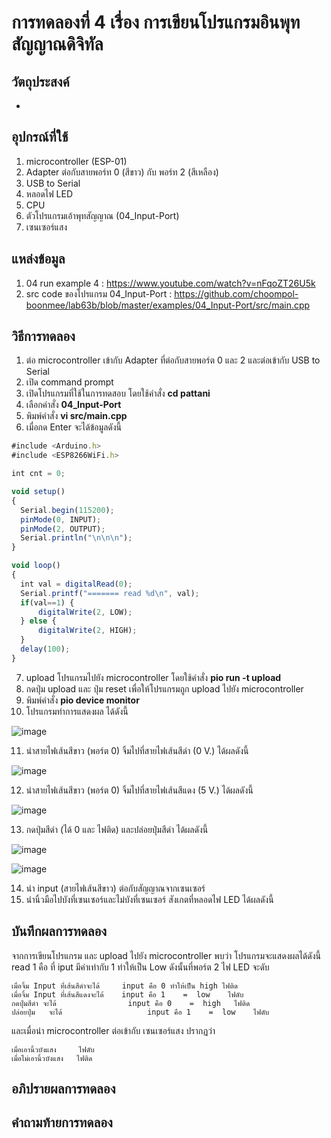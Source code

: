 # การทดลองที่ 4 เรื่อง การเขียนโปรแกรมอินพุทสัญญาณดิจิทัล

## วัตถุประสงค์
  -   
## อุปกรณ์ที่ใช้
  1. microcontroller (ESP-01)
  2. Adapter ต่อกับสายพอร์ท 0 (สีขาว) กับ พอร์ท 2 (สีเหลือง)
  3. USB to Serial
  4. หลอดไฟ LED
  5. CPU
  6. ตัวโปรแกรมเอ้าพุทสัญญาณ (04_Input-Port)
  7. เซนเซอร์แสง

## แหล่งข้อมูล
  1. 04 run example 4 : https://www.youtube.com/watch?v=nFqoZT26U5k
  2. src code ของโปรแกรม 04_Input-Port : https://github.com/choompol-boonmee/lab63b/blob/master/examples/04_Input-Port/src/main.cpp

## วิธีการทดลอง
  1. ต่อ microcontroller เข้ากับ Adapter ที่ต่อกับสายพอร์ต 0 และ 2 และต่อเข้ากับ USB to Serial
  2. เปิด command prompt
  3. เปิดโปรแกรมที่ใช้ในการทดสอบ โดยใช้คำสั่ง **cd pattani** 
  4. เลือกคำสั่ง **04_Input-Port**
  5. พิมพ์คำสั่ง **vi src/main.cpp** 
  6. เมื่อกด Enter จะได้ข้อมูลดังนี้
  ```javascript
#include <Arduino.h>
#include <ESP8266WiFi.h>

int cnt = 0;

void setup()
{
	Serial.begin(115200);
	pinMode(0, INPUT);
	pinMode(2, OUTPUT);
	Serial.println("\n\n\n");
}

void loop()
{
	int val = digitalRead(0);
	Serial.printf("======= read %d\n", val);
	if(val==1) {
		digitalWrite(2, LOW);
	} else {
		digitalWrite(2, HIGH);
	}
	delay(100);
}

```
  7. upload โปรแกรมไปยัง microcontroller โดยใช้คำสั่ง **pio run -t upload**
  8. กดปุ่ม upload และ ปุ่ม reset เพื่อให้โปรแกรมถูก upload ไปยัง microcontroller 
  9. พิมพ์คำสั่ง **pio device monitor**
  10. โปรแกรมทำการแสดงผล ได้ดังนี้
  
  ![image](https://user-images.githubusercontent.com/80879772/111918801-71eef280-8ab9-11eb-8984-aabf8b9fdfc2.png)
  
  11. นำสายไฟเส้นสีขาว (พอร์ต 0) จิ้มไปที่สายไฟเส้นสีดำ (0 V.) ได้ผลดังนี้
  
  ![image](https://user-images.githubusercontent.com/80879772/111918970-25f07d80-8aba-11eb-801a-21906df54b40.png)
  
  12. นำสายไฟเส้นสีขาว (พอร์ต 0) จิ้มไปที่สายไฟเส้นสีแดง (5 V.) ได้ผลดังนี้
  
  ![image](https://user-images.githubusercontent.com/80879772/111919091-bc24a380-8aba-11eb-8851-4e1b0eaa4363.png)
  
  13. กดปุ่มสีดำ (ได้ 0 และ ไฟติด) และปล่อยปุ่มสีดำ ได้ผลดังนี้
  
  ![image](https://user-images.githubusercontent.com/80879772/111919198-4f5dd900-8abb-11eb-9539-e2264f79ed54.png)
  
  ![image](https://user-images.githubusercontent.com/80879772/111919180-32c1a100-8abb-11eb-900e-264a6fbd1baa.png)
  
  14. นำ input (สายไฟเส้นสีขาว) ต่อกับสัญญาณจากเซนเซอร์
  15. นำนิ้วมือไปบังที่เซนเซอร์และไม่บังที่เซนเซอร์ สังเกตที่หลอดไฟ LED ได้ผลดังนี้
  
  
  
  
## บันทึกผลการทดลอง
  จากการเขียนโปรแกรม และ upload ไปยัง microcontroller พบว่า โปรแกรมจะแสดงผลได้ดังนี้
    read 1 คือ ที่ iput มีค่าเท่ากับ 1 ทำให้เป็น Low ดังนั้นที่พอร์ต 2 ไฟ LED จะดับ
  
	เมื่อจิ้ม Input ที่เส้นสีดำจะได้     input คือ 0 ทำให้เป็น high ไฟติด 
	เมื่อจิ้ม Input ที่เส้นสีแดงจะได้    input คือ 1    =  low    ไฟดับ
	กดปุ่มสีดำ จะได้                input คือ 0    =  high   ไฟติด 
	ปล่อยปุ่ม	จะได้	                input คือ 1    =  low    ไฟดับ
  
  และเมื่อนำ microcontroller ต่อเข้ากับ เซนเซอร์แสง ปรากฏว่า
  
    เมื่อเอานิ้วบังแสง     ไฟดับ
    เมื่อไม่เอานิ้วบังแสง   ไฟติด
  
## อภิปรายผลการทดลอง

## คำถามท้ายการทดลอง
